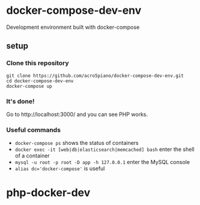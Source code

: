 # docker-compose-dev-env

Development environment built with docker-compose

## setup

### Clone this repository

```
git clone https://github.com/acro5piano/docker-compose-dev-env.git
cd docker-compose-dev-env
docker-compose up
```

### It's done!

Go to http://localhost:3000/ and you can see PHP works.

### Useful commands

- `docker-compose ps` shows the status of containers
- `docker exec -it [web|db|elasticsearch|memcached] bash` enter the shell of a container
- `mysql -u root -p root -D app -h 127.0.0.1` enter the MySQL console
- `alias dc='docker-compose'` is useful
# php-docker-dev
